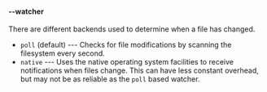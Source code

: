 #### --watcher

There are different backends used to determine when a file has changed.

* `poll` (default) --- Checks for file modifications by scanning the filesystem every second.
* `native` --- Uses the native operating system facilities to receive notifications when files change.
  This can have less constant overhead, but may not be as reliable as the `poll` based watcher.
